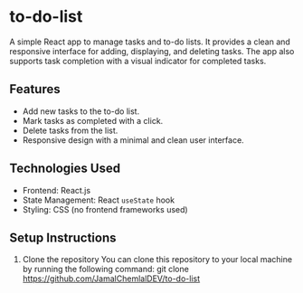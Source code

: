 # to-do-list
A simple React app to manage tasks and to-do lists. It provides a clean and responsive interface for adding, displaying, and deleting tasks. The app also supports task completion with a visual indicator for completed tasks.

## Features
- Add new tasks to the to-do list.
- Mark tasks as completed with a click.
- Delete tasks from the list.
- Responsive design with a minimal and clean user interface.

## Technologies Used
- Frontend: React.js
- State Management: React `useState` hook
- Styling: CSS (no frontend frameworks used)

## Setup Instructions
1. Clone the repository
   You can clone this repository to your local machine by running the following command:
   git clone https://github.com/JamalChemlalDEV/to-do-list
